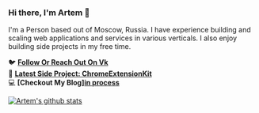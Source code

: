 <!--
**Cloudzaaa/cloudzaaa** is a ✨ _special_ ✨ repository because its `README.md` (this file) appears on your GitHub profile.

- 🔭 I’m currently working on ...
- 🌱 I’m currently learning ...
- 👯 I’m looking to collaborate on ...
- 🤔 I’m looking for help with ...
- 💬 Ask me about ...
- 📫 How to reach me: ...
- 😄 Pronouns: ...
- ⚡ Fun fact: ...
-->

### Hi there, I'm Artem 👋

I'm a Person based out of Moscow, Russia. I have experience building and scaling web applications and services in various verticals. I also enjoy building side projects in my free time.

🐦 **[Follow Or Reach Out On Vk](https://vk.com/cloudz)**<br/>
🚀 **[Latest Side Project: ChromeExtensionKit](https://ChromeExtensionKit.com/?ref=github)**<br/>
💻 **[Checkout My Blog][in process]()**

[![Artem's github stats](https://github-readme-stats.vercel.app/api?username=cloudzaaa&count_private=true&show_icons=true&hide=contribs,issues)](https://github.com/anuraghazra/github-readme-stats)
